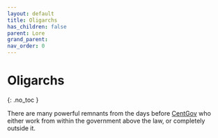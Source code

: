 ```yaml
---
layout: default
title: Oligarchs
has_children: false
parent: Lore
grand_parent: 
nav_order: 0
---
```

# Oligarchs
{: .no_toc }

There are many powerful remnants from the days before [CentGov](Game/Terms-And-Jargon#CentGov) who either work from within the government above the law, or completely outside it.

